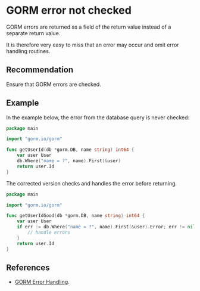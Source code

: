 # GORM error not checked
GORM errors are returned as a field of the return value instead of a separate return value.

It is therefore very easy to miss that an error may occur and omit error handling routines.


## Recommendation
Ensure that GORM errors are checked.


## Example
In the example below, the error from the database query is never checked:


```go
package main

import "gorm.io/gorm"

func getUserId(db *gorm.DB, name string) int64 {
	var user User
	db.Where("name = ?", name).First(&user)
	return user.Id
}

```
The corrected version checks and handles the error before returning.


```go
package main

import "gorm.io/gorm"

func getUserIdGood(db *gorm.DB, name string) int64 {
	var user User
	if err := db.Where("name = ?", name).First(&user).Error; err != nil {
		// handle errors
	}
	return user.Id
}

```

## References
* [GORM Error Handling](https://gorm.io/docs/error_handling.html).
